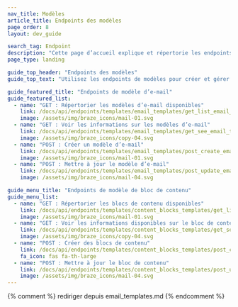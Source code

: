 ```yaml
---
nav_title: Modèles
article_title: Endpoints des modèles
page_order: 8
layout: dev_guide

search_tag: Endpoint
description: "Cette page d’accueil explique et répertorie les endpoints des modèles de Braze pour les e-mails et les blocs de contenu d’e-mail."
page_type: landing

guide_top_header: "Endpoints des modèles"
guide_top_text: "Utilisez les endpoints de modèles pour créer et gérer vos modèles de bloc de contenu et d’e-mail."

guide_featured_title: "Endpoints de modèle d’e-mail"
guide_featured_list:
  - name: "GET : Répertorier les modèles d’e-mail disponibles"
    link: /docs/api/endpoints/templates/email_templates/get_list_email_templates/
    image: /assets/img/braze_icons/mail-01.svg
  - name: "GET : Voir les informations sur les modèles d’e-mail"
    link: /docs/api/endpoints/templates/email_templates/get_see_email_template_information/
    image: /assets/img/braze_icons/copy-04.svg
  - name: "POST : Créer un modèle d’e-mail"
    link: /docs/api/endpoints/templates/email_templates/post_create_email_template/
    image: /assets/img/braze_icons/mail-01.svg
  - name: "POST : Mettre à jour le modèle d’e-mail"
    link: /docs/api/endpoints/templates/email_templates/post_update_email_template/
    image: /assets/img/braze_icons/mail-04.svg

guide_menu_title: "Endpoints de modèle de bloc de contenu"
guide_menu_list:
  - name: "GET : Répertorier les blocs de contenu disponibles"
    link: /docs/api/endpoints/templates/content_blocks_templates/get_list_email_content_blocks/
    image: /assets/img/braze_icons/mail-01.svg
  - name: "GET : Voir les informations disponibles sur le bloc de contenu"
    link: /docs/api/endpoints/templates/content_blocks_templates/get_see_email_content_blocks_information/
    image: /assets/img/braze_icons/copy-04.svg
  - name: "POST : Créer des blocs de contenu"
    link: /docs/api/endpoints/templates/content_blocks_templates/post_create_email_content_block/
    fa_icon: fas fa-th-large
  - name: "POST : Mettre à jour le bloc de contenu"
    link: /docs/api/endpoints/templates/content_blocks_templates/post_update_content_block/
    image: /assets/img/braze_icons/mail-04.svg
---
```

{% comment %}
rediriger depuis email_templates.md
{% endcomment %}
